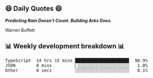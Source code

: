 ## 😄 Daily Quotes 😄

_**Predicting Rain Doesn't Count. Building Arks Does.**_

Warren Buffett



## 📊 Weekly development breakdown 📊

<pre>TypeScript  14 hrs 15 mins ████████████████████▊  98.9%
JSON        8 mins         ▏░░░░░░░░░░░░░░░░░░░░   1.0%
Other       0 secs         ░░░░░░░░░░░░░░░░░░░░░   0.1%</pre>